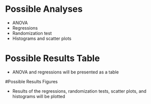 # Possible Analyses

- ANOVA
- Regressions
- Randomization test
- Histograms and scatter plots

# Possible Results Table 

- ANOVA and regressions will be presented as a table

#Possible Results Figures

-  Results of the regressions, randomization tests, scatter plots, and histograms will be plotted 
